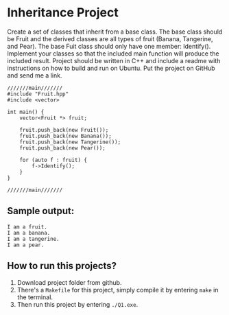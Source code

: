 # Inheritance Project
Create a set of classes that inherit from a base class. The base class should be Fruit and the derived classes are all types of fruit (Banana, Tangerine, and Pear). The base Fuit class should only have one member: Identify(). Implement your classes so that the included main function will produce the included result. Project should be written in C++ and include a readme with instructions on how to build and run on Ubuntu. Put the project on GitHub and send me a link.
```
///////main///////
#include "Fruit.hpp"
#include <vector>

int main() {
    vector<Fruit *> fruit;

    fruit.push_back(new Fruit());
    fruit.push_back(new Banana());
    fruit.push_back(new Tangerine());
    fruit.push_back(new Pear());

    for (auto f : fruit) {
        f->Identify();
    }
}

///////main///////
```

## Sample output:
```
I am a fruit.
I am a banana.
I am a tangerine.
I am a pear.
```
## How to run this projects?
1. Download project folder from github.
2. There's a `Makefile` for this project, simply compile it by entering `make` in the terminal.
4. Then run this project by entering `./Q1.exe`. 
